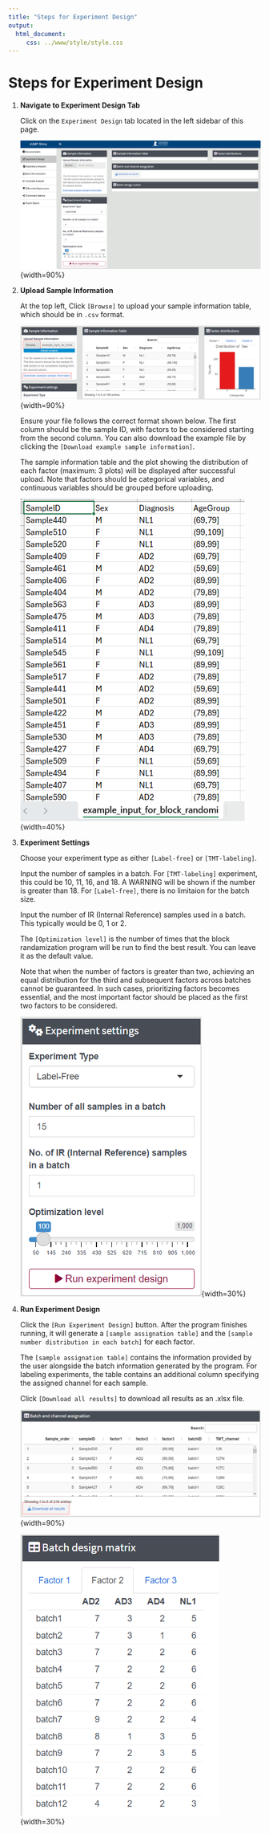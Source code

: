 ```yaml
---
title: "Steps for Experiment Design"
output: 
  html_document:
     css: ../www/style/style.css
---
```


# Steps for Experiment Design

1. **Navigate to Experiment Design Tab**

    Click on the `Experiment Design` tab located in the left sidebar of this page.

    ![Experiment Design Tab](../www/images/experiment_design_tab.png){width=90%} 

2. **Upload Sample Information**

    At the top left, Click `[Browse]` to upload your sample information table, which should be in `.csv` format.

    ![Upload sample info](../www/images/experiment_design_upload.png){width=90%}

    Ensure your file follows the correct format shown below. The first column should be the sample ID, with factors to be considered starting from the second column. You can also download the example file by clicking the `[Download example sample information]`.

    The sample information table and the plot showing the distribution of each factor (maximum: 3 plots) will be displayed after successful upload. Note that factors should be categorical variables, and continuous variables should be grouped before uploading. 

    ![example sample info](../www/images/experiment_design_sample_info.png){width=40%}

3. **Experiment Settings**

    Choose your experiment type as either `[Label-free]` or `[TMT-labeling]`.

    Input the number of samples in a batch. For `[TMT-labeling]` experiment, this could be 10, 11, 16, and 18. A WARNING will be shown if the number is greater than 18. For `[Label-free]`, there is no limitaion for the batch size.

    Input the number of IR (Internal Reference) samples used in a batch. This typically would be 0, 1 or 2.

    The `[Optimization level]` is the number of times that the block randamization program will be run to find the best result. You can leave it as the default value.

    Note that when the number of factors is greater than two, achieving an equal distribution for the third and subsequent factors across batches cannot be guaranteed. In such cases, prioritizing factors becomes essential, and the most important factor should be placed as the first two factors to be considered. 

    ![experiment settings](../www/images/experiment_design_settings.png){width=30%}

4. **Run Experiment Design**

    Click the `[Run Experiment Design]` button. After the program finishes running, it will generate a `[sample assignation table]` and the `[sample number distribution in each batch]` for each factor.  

    The `[sample assignation table]` contains the information provided by the user alongside the batch information generated by the program. For labeling experiments, the table contains an additional column specifying the assigned channel for each sample.

    Click `[Download all results]` to download all results as an .xlsx file.

    ![experiment result1](../www/images/experiment_design_result_1.png){width=90%}
    
    ![experiment result2](../www/images/experiment_design_result_2.png){width=30%}
